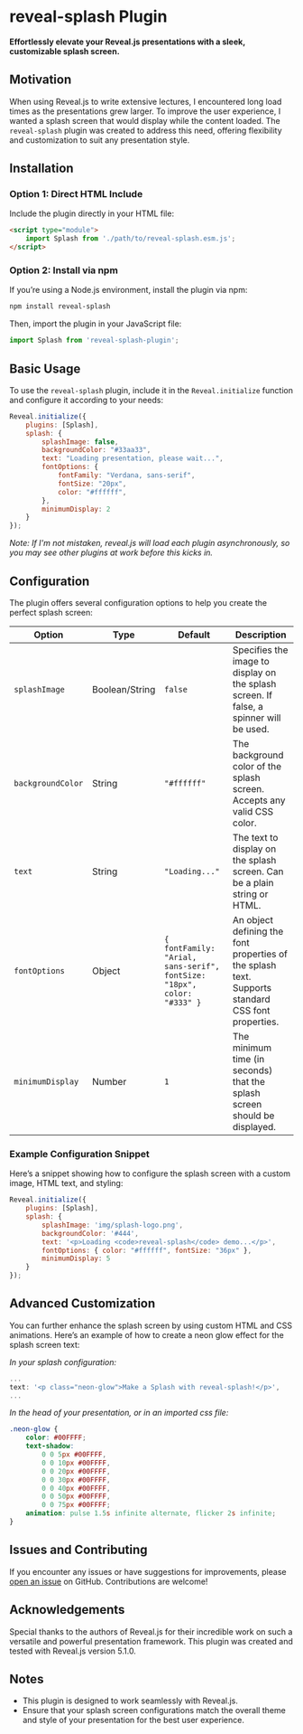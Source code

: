 # reveal-splash Plugin

**Effortlessly elevate your Reveal.js presentations with a sleek, customizable splash screen.**

## Motivation

When using Reveal.js to write extensive lectures, I encountered long load times as the presentations grew larger. To improve the user experience, I wanted a splash screen that would display while the content loaded. The `reveal-splash` plugin was created to address this need, offering flexibility and customization to suit any presentation style.

## Installation

### Option 1: Direct HTML Include

Include the plugin directly in your HTML file:

```html
<script type="module">
    import Splash from './path/to/reveal-splash.esm.js';
</script>
```

### Option 2: Install via npm

If you’re using a Node.js environment, install the plugin via npm:

```sh
npm install reveal-splash
```

Then, import the plugin in your JavaScript file:

```javascript
import Splash from 'reveal-splash-plugin';
```

## Basic Usage

To use the `reveal-splash` plugin, include it in the `Reveal.initialize` function and configure it according to your needs:

```javascript
Reveal.initialize({
    plugins: [Splash],
    splash: {
        splashImage: false,
        backgroundColor: "#33aa33",
        text: "Loading presentation, please wait...",
        fontOptions: {
            fontFamily: "Verdana, sans-serif",
            fontSize: "20px",
            color: "#ffffff",
        },
        minimumDisplay: 2
    }
});
```

_Note: If I'm not mistaken, reveal.js will load each plugin asynchronously, so you may see other plugins at work before this kicks in._

## Configuration

The plugin offers several configuration options to help you create the perfect splash screen:

| Option             | Type            | Default                                         | Description                                                                                 |
|--------------------|-----------------|-------------------------------------------------|---------------------------------------------------------------------------------------------|
| `splashImage`      | Boolean/String  | `false`                                         | Specifies the image to display on the splash screen. If false, a spinner will be used.      |
| `backgroundColor`  | String          | `"#ffffff"`                                     | The background color of the splash screen. Accepts any valid CSS color.                     |
| `text`             | String          | `"Loading..."`                                  | The text to display on the splash screen. Can be a plain string or HTML.                    |
| `fontOptions`      | Object          | `{ fontFamily: "Arial, sans-serif", fontSize: "18px", color: "#333" }` | An object defining the font properties of the splash text. Supports standard CSS font properties. |
| `minimumDisplay`   | Number          | `1`                                             | The minimum time (in seconds) that the splash screen should be displayed.                   |

### Example Configuration Snippet

Here’s a snippet showing how to configure the splash screen with a custom image, HTML text, and styling:

```javascript
Reveal.initialize({
    plugins: [Splash],
    splash: {
        splashImage: 'img/splash-logo.png',
        backgroundColor: '#444',
        text: '<p>Loading <code>reveal-splash</code> demo...</p>',
        fontOptions: { color: "#ffffff", fontSize: "36px" },
        minimumDisplay: 5
    }
});
```

## Advanced Customization

You can further enhance the splash screen by using custom HTML and CSS animations. Here’s an example of how to create a neon glow effect for the splash screen text:

*In your splash configuration:*

```javascript
...
text: '<p class="neon-glow">Make a Splash with reveal-splash!</p>',
...
```

*In the head of your presentation, or in an imported css file:*

```css
.neon-glow {
    color: #00FFFF;
    text-shadow: 
        0 0 5px #00FFFF,
        0 0 10px #00FFFF,
        0 0 20px #00FFFF,
        0 0 30px #00FFFF,
        0 0 40px #00FFFF,
        0 0 50px #00FFFF,
        0 0 75px #00FFFF;
    animation: pulse 1.5s infinite alternate, flicker 2s infinite;
}
```

## Issues and Contributing

If you encounter any issues or have suggestions for improvements, please [open an issue](https://github.com/yourprofile/reveal-splash/issues) on GitHub. Contributions are welcome!

## Acknowledgements

Special thanks to the authors of Reveal.js for their incredible work on such a versatile and powerful presentation framework. This plugin was created and tested with Reveal.js version 5.1.0.

## Notes

- This plugin is designed to work seamlessly with Reveal.js.
- Ensure that your splash screen configurations match the overall theme and style of your presentation for the best user experience.
